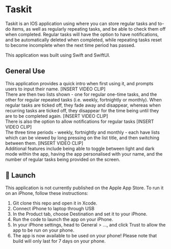 # Taskit
Taskit is an IOS application using where you can store regular tasks and to-do items, as well as regularly repeating tasks, and be able to check them off when completed. Regular tasks will have the option to have notifications, and be automatically deleted when completed, while repeating tasks reset to become incomplete when the next time period has passed. 

This application was built using Swift and SwiftUI.

## General Use
This application provides a quick intro when first using it, and prompts users to input their name. [INSERT VIDEO CLIP] <br />
There are then two lists shown - one for regular one-time tasks, and the other for regular repeated tasks (i.e. weekly, fortnightly or monthly). When regular tasks are ticked off, they fade away and disappear, whereas when recurring tasks are ticked off, they disappear for the time being until they are to be completed again. [INSERT VIDEO CLIP]  <br />
There is also the option to allow notifications for regular tasks [INSERT VIDEO CLIP] <br />
The three time periods - weekly, fortnightly and monthly - each have lists which can be viewed by long pressing on the list title, and then switching between them. 
[INSERT VIDEO CLIP] <br />
Additional features include being able to toggle between light and dark mode within the app, having the app personalised with your name, and the number of regular tasks being provided on the screen.

## 🚀 Launch
This application is not currently published on the Apple App Store. To run it on an iPhone, follow these instructions:
1. Git clone this repo and open it in Xcode.
2. Connect iPhone to laptop through USB
3. In the Product tab, choose Destination and set it to your iPhone. 
4. Run the code to launch the app on your iPhone.
5. In your iPhone settings, head to General > ..., and click Trust to allow the app to be run on your phone.
6. The app is now available to be used on your phone! Please note that build will only last for 7 days on your phone.
